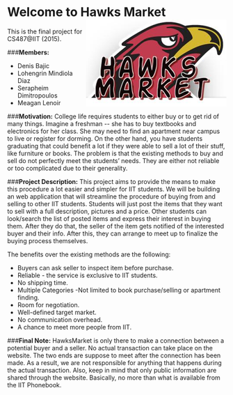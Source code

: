 Welcome to Hawks Market <img align="right" src="hawk.jpg">
==================

This is the final project for CS487@IIT (2015).

###**Members:**
- Denis Bajic
- Lohengrin Mindiola Diaz
- Serapheim Dimitropoulos
- Meagan Lenoir

###**Motivation:**
College life requires students to either buy or to get rid of many things. Imagine a freshman --
she has to buy textbooks and electronics for her class. She may need to find an apartment near
campus to live or register for dorming. On the other hand, you have students graduating that
could benefit a lot if they were able to sell a lot of their stuff, like furniture or books. The
problem is that the existing methods to buy and sell do not perfectly meet the students’ needs.
They are either not reliable or too complicated due to their generality.

###**Project Description:**
This project aims to provide the means to make this procedure a lot easier and simpler for IIT
students. We will be building an web application that will streamline the procedure of buying
from and selling to other IIT students. Students will just post the items that they want to sell
with a full description, pictures and a price. Other students can look/search the list of posted
items and express their interest in buying them. After they do that, the seller of the item gets
notified of the interested buyer and their info. After this, they can arrange to meet up to
finalize the buying process themselves.

The benefits over the existing methods are the following:
- Buyers can ask seller to inspect item before purchase.
- Reliable - the service is exclusive to IIT students.
- No shipping time.
- Multiple Categories -Not limited to book purchase/selling or apartment finding.
- Room for negotiation.
- Well-defined target market.
- No communication overhead.
- A chance to meet more people from IIT.

###**Final Note:**
HawksMarket is only there to make a connection between a potential buyer and a seller.
No actual transaction can take place on the website. The two ends are suppose to meet
after the connection has been made. As a result, we are not responsible for anything
that happens during the actual transaction. Also, keep in mind that only public
information are shared through the website. Basically, no more than what is available
from the IIT Phonebook.
